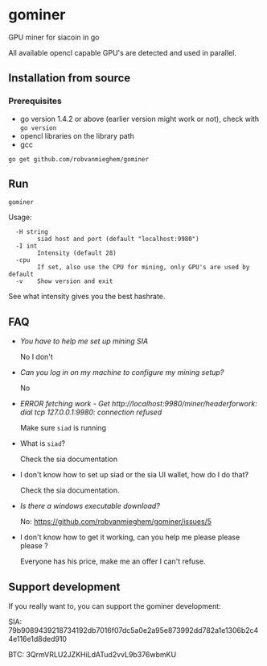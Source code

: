 # gominer
GPU miner for siacoin in go

All available opencl capable GPU's are detected and used in parallel.


## Installation from source

### Prerequisites
* go version 1.4.2 or above (earlier version might work or not), check with `go version`
* opencl libraries on the library path
* gcc

```
go get github.com/robvanmieghem/gominer
```

## Run
```
gominer
```

Usage:
```
  -H string
    	siad host and port (default "localhost:9980")
  -I int
    	Intensity (default 28)
  -cpu
    	If set, also use the CPU for mining, only GPU's are used by default
  -v	Show version and exit
```

See what intensity gives you the best hashrate.

## FAQ

- *You have to help me set up mining SIA*

  No I don't

- *Can you log in on my machine to configure my mining setup?*

  No

- *ERROR fetching work - Get http://localhost:9980/miner/headerforwork: dial tcp 127.0.0.1:9980: connection refused*

  Make sure `siad` is running
  
- What is `siad`?

  Check the sia documentation
  
- I don't know how to set up siad or the sia UI wallet, how do I do that?

  Check the sia documentation.

- *Is there a windows executable download?*

  No: https://github.com/robvanmieghem/gominer/issues/5
  
- I don't know how to get it working, can you help me please please please ?

  Everyone has his price, make me an offer I can't refuse.

## Support development

If you really want to, you can support the gominer development:

SIA: 79b9089439218734192db7016f07dc5a0e2a95e873992dd782a1e1306b2c44e116e1d8ded910

BTC: 3QrmVRLU2JZKHiLdATud2vvL9b376wbmKU
